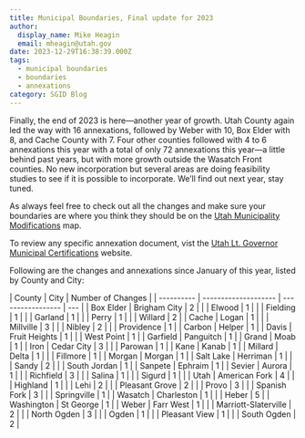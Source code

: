 ```yaml
---
title: Municipal Boundaries, Final update for 2023
author:
  display_name: Mike Heagin
  email: mheagin@utah.gov
date: 2023-12-29T16:38:39.000Z
tags:
  - municipal boundaries
  - boundaries
  - annexations
category: SGID Blog
---
```


Finally, the end of 2023 is here—another year of growth. Utah County again led the way with 16 annexations, followed by Weber with 10, Box Elder with 8, and Cache County with 7. Four other counties followed with 4 to 6 annexations this year with a total of only 72 annexations this year—a little behind past years, but with more growth outside the Wasatch Front counties. No new incorporation but several areas are doing feasibility studies to see if it is possible to incorporate. We’ll find out next year, stay tuned.

As always feel free to check out all the changes and make sure your boundaries are where you think they should be on the [Utah Municipality Modifications](https://www.arcgis.com/home/webmap/viewer.html?webmap=c5ab7e0fcd514f1a9db6b8dad55bba63) map.

To review any specific annexation document, vist the [Utah Lt. Governor Municipal Certifications](https://demosite.utah.gov/gov-entity/boundary-certifications-by-year/) website.

Following are the changes and annexations since January of this year, listed by County and City:

| County     | City                 | Number of Changes |
| ---------- | -------------------- | ----------------- | --- |
| Box Elder  | Brigham City         | 2                 |
|            | Elwood               | 1                 |
|            | Fielding             | 1                 |
|            | Garland              | 1                 |
|            | Perry                | 1                 |
|            | Willard              | 2                 |
| Cache      | Logan                | 1                 |
|            | Millville            | 3                 |
|            | Nibley               | 2                 |
|            | Providence           | 1                 |
| Carbon     | Helper               | 1                 |
| Davis      | Fruit Heights        | 1                 |
|            | West Point           | 1                 |
| Garfield   | Panguitch            | 1                 |
| Grand      | Moab                 | 1                 |
| Iron       | Cedar City           | 3                 |
|            | Parowan              | 1                 |
| Kane       | Kanab                | 1                 |
| Millard    | Delta                | 1                 |
|            | Fillmore             | 1                 |
| Morgan     | Morgan               | 1                 |
| Salt Lake  | Herriman             | 1                 |
|            | Sandy                | 2                 |
|            | South Jordan         | 1                 |
| Sanpete    | Ephraim              | 1                 |
| Sevier     | Aurora               | 1                 |
|            | Richfield            | 3                 |
|            | Salina               | 1                 |
|            | Sigurd               | 1                 |
|            | Utah                 | American Fork     | 4   |
|            | Highland             | 1                 |
|            | Lehi                 | 2                 |
|            | Pleasant Grove       | 2                 |
|            | Provo                | 3                 |
|            | Spanish Fork         | 3                 |
|            | Springville          | 1                 |
| Wasatch    | Charleston           | 1                 |
|            | Heber                | 5                 |
| Washington | St George            | 1                 |
| Weber      | Farr West            | 1                 |
|            | Marriott-Slaterville | 2                 |
|            | North Ogden          | 3                 |
|            | Ogden                | 1                 |
|            | Pleasant View        | 1                 |
|            | South Ogden          | 2                 |
